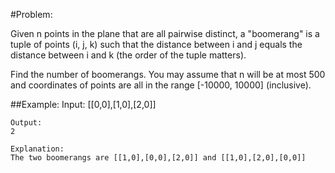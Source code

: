 #Problem:  

Given n points in the plane that are all pairwise distinct, a "boomerang" is a tuple of points (i, j, k) such that the distance between i and j equals the distance between i and k (the order of the tuple matters).

Find the number of boomerangs. You may assume that n will be at most 500 and coordinates of points are all in the range [-10000, 10000] (inclusive).

##Example:
	Input:
	[[0,0],[1,0],[2,0]]  

	Output:
	2  

	Explanation:  
	The two boomerangs are [[1,0],[0,0],[2,0]] and [[1,0],[2,0],[0,0]]  
